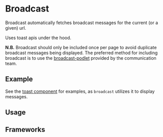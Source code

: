 <script setup>
  import Elements from './elements.md';
</script>

# Broadcast

Broadcast automatically fetches broadcast messages for the current (or a given) url.

Uses toast apis under the hood.

**N.B.** Broadcast should only be included once per page to avoid duplicate broadcast messages being displayed. The preferred method for including broadcast is to use the [broadcast-podlet](https://github.schibsted.io/finn/broadcast-podlet) provided by the communication team.

<components-status elements='released' />

## Example

See the [toast component](/components/toast/) for examples, as `broadcast` utilizes it to display messages.

## Usage

<component-design-guidelines name="Warp - Components / Button" link="https://www.figma.com/file/8P1JQsd82b93gQ6K3igO2p/Warp---Components?type=design&node-id=303-19039&mode=design&t=zUBVst8JZi0AR66n-0" />

<component-questions />

## Frameworks

<tabs-content>
  <template #elements>
    <elements />
  </template>
</tabs-content>
